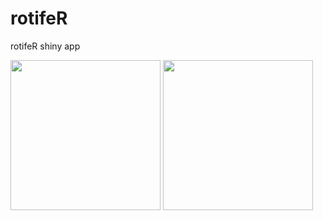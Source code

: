 # rotifeR
rotifeR shiny app

<img src="https://github.com/TommasoCanc/rotifeR/blob/main/www/rotifeR.gif" height="240">
<img src="https://github.com/TommasoCanc/rotifeR/blob/main/www/biomonitoR.png" height="240">
